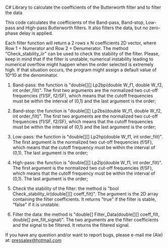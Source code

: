 C# Library to calculate the coefficients of the Butterworth filter and to filter the data

This code calculates the coefficients of the Band-pass, Band-stop, Low-pass and High-pass Butterworth filters.  It also filters the data, but no zero-phase delay is applied.

Each filter function will return a 2 rows x N coefficients 2D vector, where Row 1 = Numerator and Row 2 = Denumerator. The method "Check_stability_iir" can be used to check the stability of the filter. Please, keep in mind that if the filter is unstable, numerical instability leading to numerical overflow might happen when the order selected is extremely high. If that situation occurs, the program might assign a default value of 10^10 at the denominator.

1) Band-pass: the function is "double[][] Lp2bp(double W_f1, double W_f2, int order_filt)". The first two arguments are the normalized two cut-off frequencies (f1/SF, f2/SF), which means that the cutoff frequencies must be within the interval of (0,1) and the last argument is the order;

2) Band-stop: the function is "double[][] Lp2bs(double W_f1, double W_f2, int order_filt)". The first two arguments are the normalized two cut-off frequencies (f1/SF, f2/SF), which means that the cutoff frequencies must be within the interval of (0,1) and the last argument is the order;

3) Low-pass: the function is "double[][] Lp2hp(double W_f1, int order_filt)". The first argument is the normalized two cut-off frequencies (f/SF), which means that the cutoff frequency must be within the interval of (0,1). The last argument is the order;

4) High-pass: the function is "double[][] Lp2lp(double W_f1, int order_filt)". The first argument is the normalized two cut-off frequencies (f/SF), which means that the cutoff frequency must be within the interval of (0,1). The last argument is the order;

5) Check the stability of the filter: the method is "bool Check_stability_iir(double[][] coeff_filt)". The argument is the 2D array containing the filter coefficients. It returns "true" if the filter is stable, "false" if it is unstable. 

6) Filter the data: the method is "double[] Filter_Data(double[][] coeff_filt, double[] pre_filt_signal)". The two arguments are the filter coefficients and the signal to be filtered. It returns the filtered signal.

If you have any question and/or want to report bugs, please e-mail me (Ale) at: pressalex@hotmail.com
